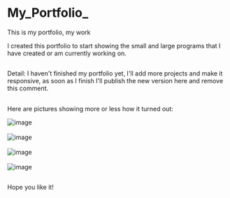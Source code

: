 # My_Portfolio_
This is my portfolio, my work

I created this portfolio to start showing the small and large programs that I have created or am currently working on.

##

Detail: I haven't finished my portfolio yet, I'll add more projects and make it responsive, as soon as I finish I'll publish the new version here and remove this comment.

##

Here are pictures showing more or less how it turned out:

![image](https://user-images.githubusercontent.com/90284053/168861155-c63cdfa0-6ceb-4fa7-b6fa-9e77ba502adf.png)
<br>
<br>
![image](https://user-images.githubusercontent.com/90284053/168861240-c430a19f-55e1-48bd-8b3e-66301aefdc37.png)
<br>
<br>
![image](https://user-images.githubusercontent.com/90284053/168861309-2b82823b-eb42-4b2a-9b58-105c21ab12b7.png)
<br>
<br>
![image](https://user-images.githubusercontent.com/90284053/168861360-44466c86-745f-431c-8d84-dd6f6cb1ab33.png)

##

Hope you like it!
